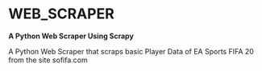 # WEB_SCRAPER

**A Python Web Scraper Using Scrapy**


A Python Web Scraper that scraps basic Player Data of EA Sports FIFA 20 from the site sofifa.com
